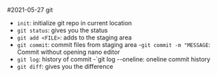 #2021-05-27 git

- `init`: initialize git repo in current location
- `git status`: gives you the status
- `git add <FILE>`: adds <FILE> to the staging area
- `git commit`: commit files from staging area 
	-`git commit -m "MESSAGE`: Commit without opening nano editor
- `git log`: history of commit
	-`git log --oneline: oneline commit history
- `git diff`: gives you the difference
